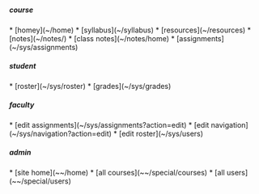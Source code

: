 <!-- navigation menu -->

<div access='all'>
<h5>course</h5>
<div markdown=1>
* [homey](~/home)
* [syllabus](~/syllabus)
* [resources](~/resources)
* [notes](~/notes/)
* [class notes](~/notes/home)
* [assignments](~/sys/assignments)
</div>
</div>

<div access='student'>
<h5>student</h5>
<div markdown=1>
* [roster](~/sys/roster)
* [grades](~/sys/grades)
</div>
</div>

<div access='faculty'>
<h5>faculty</h5>
<div markdown=1>
* [edit assignments](~/sys/assignments?action=edit)
* [edit navigation](~/sys/navigation?action=edit)
* [edit roster](~/sys/users)
</div>
</div>

<div access='admin'>
<h5>admin</h5>
<div markdown=1>
* [site home](~~/home)
* [all courses](~~/special/courses)
* [all users](~~/special/users)
</div>
</div>
